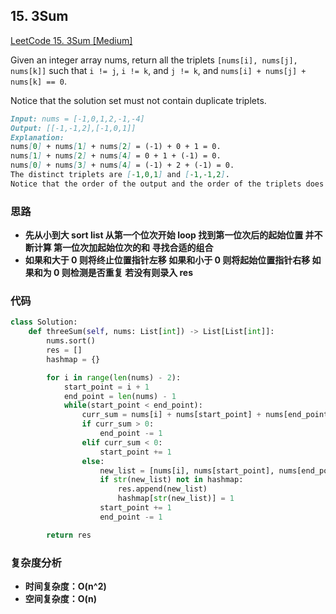 ## **15. 3Sum**

[LeetCode 15. 3Sum [Medium]](https://leetcode.com/problems/3sum/)

Given an integer array nums, return all the triplets `[nums[i], nums[j], nums[k]]` such that `i != j`, `i != k`, and `j != k`, and `nums[i] + nums[j] + nums[k] == 0`.

Notice that the solution set must not contain duplicate triplets.

```markdown
Input: nums = [-1,0,1,2,-1,-4]
Output: [[-1,-1,2],[-1,0,1]]
Explanation:
nums[0] + nums[1] + nums[2] = (-1) + 0 + 1 = 0.
nums[1] + nums[2] + nums[4] = 0 + 1 + (-1) = 0.
nums[0] + nums[3] + nums[4] = (-1) + 2 + (-1) = 0.
The distinct triplets are [-1,0,1] and [-1,-1,2].
Notice that the order of the output and the order of the triplets does not matter.
```

### **思路**
* **先从小到大 sort list 从第一个位次开始 loop 找到第一位次后的起始位置 并不断计算 第一位次加起始位次的和 寻找合适的组合**
* **如果和大于 0 则将终止位置指针左移 如果和小于 0 则将起始位置指针右移 如果和为 0 则检测是否重复 若没有则录入 res**

### **代码**

``` python
class Solution:
    def threeSum(self, nums: List[int]) -> List[List[int]]:
        nums.sort()
        res = []
        hashmap = {}

        for i in range(len(nums) - 2):
            start_point = i + 1
            end_point = len(nums) - 1
            while(start_point < end_point):
                curr_sum = nums[i] + nums[start_point] + nums[end_point]
                if curr_sum > 0:
                    end_point -= 1
                elif curr_sum < 0:
                    start_point += 1
                else:
                    new_list = [nums[i], nums[start_point], nums[end_point]]
                    if str(new_list) not in hashmap:
                        res.append(new_list)
                        hashmap[str(new_list)] = 1
                    start_point += 1
                    end_point -= 1

        return res

```
### **复杂度分析**
* **时间复杂度：O(n^2)**
* **空间复杂度：O(n)**
